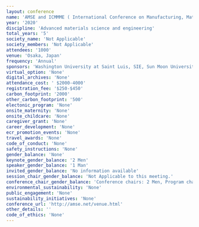 ```yaml
---
layout: conference 
name: 'AMSE and ICMMME ( International Conference on Manufacturing, Material and Metallurgical Engineering)'
year: '2020'
discipline: 'Advanced materials science and engineering'
total_years: '5'
society_name: 'Not Applicable'
society_members: 'Not Applicable'
attendees: '1000'
venue: 'Osaka, Japan'
frequency: 'Annual'
sponsors: 'Washington University at Saint Luis, SIE, Sun Moon University, ChoSun University Korea, Sichuan University, Sampe (Chengdu chapter)'
virtual_option: 'None'
digital_archives: 'None'
attendance_cost: ' $2000-4000'
registration_fee: '$250-$450'
carbon_footprint: '2000'
other_carbon_footprint: '500'
electonic_program: 'None'
onsite_maternity: 'None'
onsite_childcare: 'None'
caregiver_grant: 'None'
career_development: 'None'
ecr_promotion_events: 'None'
travel_awards: 'None'
code_of_conduct: 'None'
safety_instructions: 'None'
gender_balance: 'None'
keynote_gender_balance: '2 Men'
speaker_gender_balance: '1 Man'
invited_gender_balance: 'No information available'
session_chair_gender_balance: 'Not Applicable to this meeting.'
conference_chair_gender_balance: 'Conference chairs: 2 Men, Program chairs: 3 Men, local arrangement chair: 1 Man'
environmental_sustainability: 'None'
public_engagement: 'None'
sustainability_initiatives: 'None'
conference_url: 'http://amse.net/venue.html'
other_details: ''
code_of_ethics: 'None'
---
```

